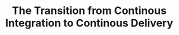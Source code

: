 ---
title: "The Transition from Continous Integration to Continous Delivery"
subtitle:
event: "Geek Night Kampala"
event-fulltitle:
event-url: "http://twkampala.github.io/geeknight/"
location: "Kampala, Uganda"
slides: "http://www.slideshare.net/nsaidat/transition-from-ci-to-cd"
video: N/A
news: "http://twkampala.github.io/geeknight/"
---